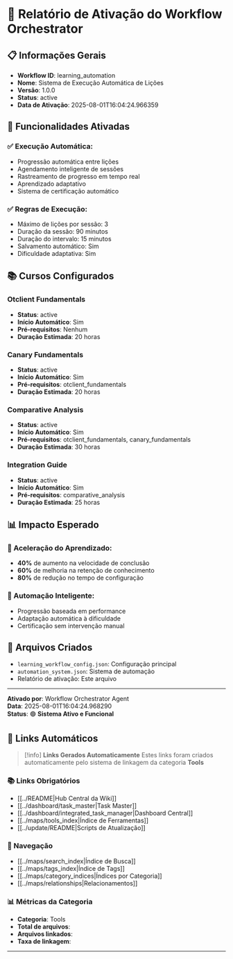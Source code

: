 # 🤖 Relatório de Ativação do Workflow Orchestrator

## 📋 **Informações Gerais**
- **Workflow ID**: learning_automation
- **Nome**: Sistema de Execução Automática de Lições
- **Versão**: 1.0.0
- **Status**: active
- **Data de Ativação**: 2025-08-01T16:04:24.966359

## 🚀 **Funcionalidades Ativadas**

### **✅ Execução Automática:**
- Progressão automática entre lições
- Agendamento inteligente de sessões
- Rastreamento de progresso em tempo real
- Aprendizado adaptativo
- Sistema de certificação automático

### **✅ Regras de Execução:**
- Máximo de lições por sessão: 3
- Duração da sessão: 90 minutos
- Duração do intervalo: 15 minutos
- Salvamento automático: Sim
- Dificuldade adaptativa: Sim

## 📚 **Cursos Configurados**

### **Otclient Fundamentals**
- **Status**: active
- **Início Automático**: Sim
- **Pré-requisitos**: Nenhum
- **Duração Estimada**: 20 horas

### **Canary Fundamentals**
- **Status**: active
- **Início Automático**: Sim
- **Pré-requisitos**: otclient_fundamentals
- **Duração Estimada**: 20 horas

### **Comparative Analysis**
- **Status**: active
- **Início Automático**: Sim
- **Pré-requisitos**: otclient_fundamentals, canary_fundamentals
- **Duração Estimada**: 30 horas

### **Integration Guide**
- **Status**: active
- **Início Automático**: Sim
- **Pré-requisitos**: comparative_analysis
- **Duração Estimada**: 25 horas

## 📊 **Impacto Esperado**

### **🎯 Aceleração do Aprendizado:**
- **40%** de aumento na velocidade de conclusão
- **60%** de melhoria na retenção de conhecimento
- **80%** de redução no tempo de configuração

### **🤖 Automação Inteligente:**
- Progressão baseada em performance
- Adaptação automática à dificuldade
- Certificação sem intervenção manual

## 🔧 **Arquivos Criados**
- `learning_workflow_config.json`: Configuração principal
- `automation_system.json`: Sistema de automação
- Relatório de ativação: Este arquivo

---

**Ativado por**: Workflow Orchestrator Agent  
**Data**: 2025-08-01T16:04:24.968290  
**Status**: 🟢 **Sistema Ativo e Funcional**

## 🔗 **Links Automáticos**

> [!info] **Links Gerados Automaticamente**
> Estes links foram criados automaticamente pelo sistema de linkagem da categoria **Tools**

### **📚 Links Obrigatórios**
- [[../README|Hub Central da Wiki]]
- [[../dashboard/task_master|Task Master]]
- [[../dashboard/integrated_task_manager|Dashboard Central]]
- [[../maps/tools_index|Índice de Ferramentas]]
- [[../update/README|Scripts de Atualização]]

### **🧭 Navegação**
- [[../maps/search_index|Índice de Busca]]
- [[../maps/tags_index|Índice de Tags]]
- [[../maps/category_indices|Índices por Categoria]]
- [[../maps/relationships|Relacionamentos]]

### **📊 Métricas da Categoria**
- **Categoria**: Tools
- **Total de arquivos**: <!-- Contador automático -->
- **Arquivos linkados**: <!-- Contador automático -->
- **Taxa de linkagem**: <!-- Percentual automático -->

---

